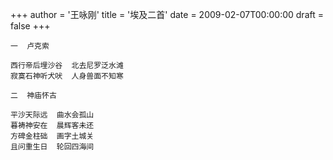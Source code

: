 +++
author = '王咏刚'
title = '埃及二首'
date = 2009-02-07T00:00:00
draft = false
+++

<div class="poem">

```
一  卢克索

西行帝后埋沙谷  北去尼罗泛水滩
寂寞石神听犬吠  人身兽面不知寒

二  神庙怀古

平沙天际远  曲水会孤山
暮祷神安在  晨辉客未还
方碑金柱础  画字土城关
且问重生日  轮回四海间
```

</div>
